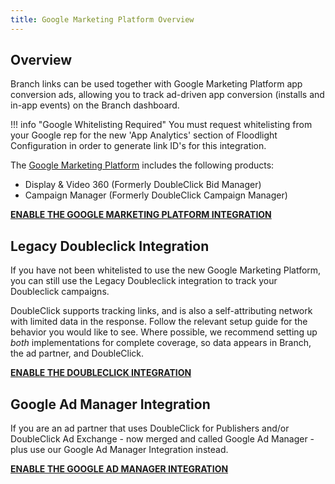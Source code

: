 ```yaml
---
title: Google Marketing Platform Overview
---
```

## Overview

Branch links can be used together with Google Marketing Platform app conversion ads, allowing you to track ad-driven app conversion (installs and in-app events) on the Branch dashboard.

!!! info "Google Whitelisting Required"
	You must request whitelisting from your Google rep for the new 'App Analytics' section of Floodlight Configuration in order to generate link ID's for this integration.

The [Google Marketing Platform](https://support.google.com/dcm/answer/9015629?hl=en) includes the following products:

- Display & Video 360 (Formerly DoubleClick Bid Manager)
- Campaign Manager (Formerly DoubleClick Campaign Manager)

<notranslate>**[ENABLE THE GOOGLE MARKETING PLATFORM INTEGRATION](/deep-linked-ads/google-marketing-platform-app-conversion-tracking/)**</notranslate>

## Legacy Doubleclick Integration

If you have not been whitelisted to use the new Google Marketing Platform, you can still use the Legacy Doubleclick integration to track your Doubleclick campaigns.

DoubleClick supports tracking links, and is also a self-attributing network with limited data in the response. Follow the relevant setup guide for the behavior you would like to see. Where possible, we recommend setting up *both* implementations for complete coverage, so data appears in Branch, the ad partner, and DoubleClick.

<notranslate>**[ENABLE THE DOUBLECLICK INTEGRATION](/deep-linked-ads/doubleclick-mobile-tracking/)**</notranslate>

## Google Ad Manager Integration

If you are an ad partner that uses DoubleClick for Publishers and/or DoubleClick Ad Exchange - now merged and called Google Ad Manager - plus use our Google Ad Manager Integration instead.

<notranslate>**[ENABLE THE GOOGLE AD MANAGER INTEGRATION](/deep-linked-ads/google-ad-manager-mobile-tracking/)**</notranslate>
